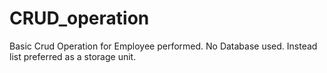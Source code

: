 # CRUD_operation

Basic Crud Operation for Employee performed.
No Database used. Instead list preferred as a storage unit.

